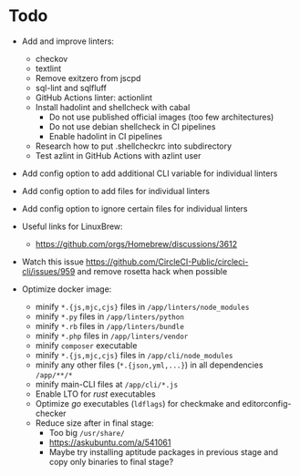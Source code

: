 # Todo

- Add and improve linters:
  - checkov
  - textlint
  - Remove exitzero from jscpd
  - sql-lint and sqlfluff
  - GitHub Actions linter: actionlint
  - Install hadolint and shellcheck with cabal
    - Do not use published official images (too few architectures)
    - Do not use debian shellcheck in CI pipelines
    - Enable hadolint in CI pipelines
  - Research how to put .shellcheckrc into subdirectory
  - Test azlint in GitHub Actions with azlint user

- Add config option to add additional CLI variable for individual linters
- Add config option to add files for individual linters
- Add config option to ignore certain files for individual linters

- Useful links for LinuxBrew:
  - <https://github.com/orgs/Homebrew/discussions/3612>

- Watch this issue <https://github.com/CircleCI-Public/circleci-cli/issues/959> and remove rosetta hack when possible

- Optimize docker image:
  - minify `*.{js,mjc,cjs}` files in `/app/linters/node_modules`
  - minify `*.py` files in `/app/linters/python`
  - minify `*.rb` files in `/app/linters/bundle`
  - minify `*.php` files in `/app/linters/vendor`
  - minify `composer` executable
  - minify `*.{js,mjc,cjs}` files in `/app/cli/node_modules`
  - minify any other files (`*.{json,yml,...}`) in all dependencies `/app/**/*`
  - minify main-CLI files at `/app/cli/*.js`
  - Enable LTO for _rust_ executables
  - Optimize _go_ executables (`ldflags`) for checkmake and editorconfig-checker
  - Reduce size after in final stage:
    - Too big `/usr/share/`
    - <https://askubuntu.com/a/541061>
    - Maybe try installing aptitude packages in previous stage and copy only binaries to final stage?
